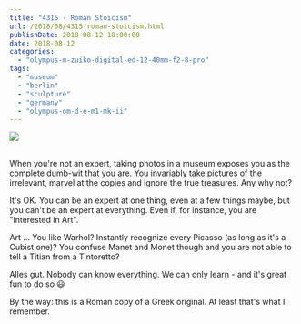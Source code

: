 ```yaml
---
title: "4315 - Roman Stoicism"
url: /2018/08/4315-roman-stoicism.html
publishDate: 2018-08-12 18:00:00
date: 2018-08-12
categories: 
  - "olympus-m-zuiko-digital-ed-12-40mm-f2-8-pro"
tags: 
  - "museum"
  - "berlin"
  - "sculpture"
  - "germany"
  - "olympus-om-d-e-m1-mk-ii"
---
```

<div class="container">
<div class="center"><a target="_blank" href="https://d25zfm9zpd7gm5.cloudfront.net/1200x1200/2017/20170624_110450_lr.jpg"><img class="webfeedsFeaturedVisual" src="https://d25zfm9zpd7gm5.cloudfront.net/0600x0600/2017/20170624_110450_lr.jpg" /></a></div>
</div>
<br />

When you're not an expert, taking photos in a museum exposes you as the complete dumb-wit that you are. You invariably take pictures of the irrelevant, marvel at the copies and ignore the true treasures. Any why not?

It's OK. You can be an expert at one thing, even at a few things maybe, but you can't be an expert at everything. Even if, for instance, you are "interested in Art".

Art ... You like Warhol? Instantly recognize every Picasso (as long as it's a Cubist one)? You confuse Manet and Monet though and you are not able to tell a Titian from a Tintoretto? 

Alles gut. Nobody can know everything. We can only learn - and it's great fun to do so :smiley:

By the way: this is a Roman copy of a Greek original. At least that's what I remember.